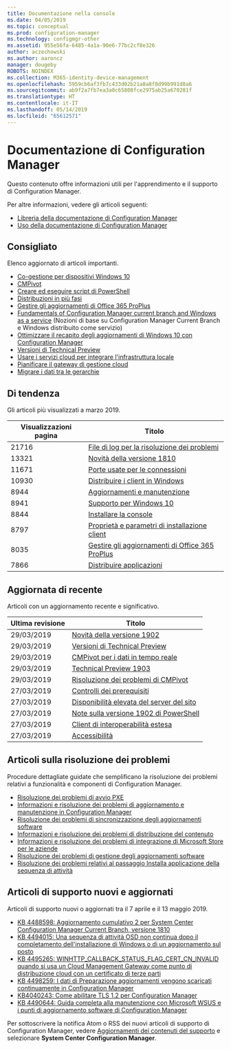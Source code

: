 ```yaml
---
title: Documentazione nella console
ms.date: 04/05/2019
ms.topic: conceptual
ms.prod: configuration-manager
ms.technology: configmgr-other
ms.assetid: 955e56fa-6485-4a1a-90e6-77bc2cf8e326
author: aczechowski
ms.author: aaroncz
manager: dougeby
ROBOTS: NOINDEX
ms.collection: M365-identity-device-management
ms.openlocfilehash: 5959cb6af3fb7c433d02b21a8a8f8d99b991d8a6
ms.sourcegitcommit: ab9f2a7fb7ea3a0c65808fce2975ab25a670281f
ms.translationtype: HT
ms.contentlocale: it-IT
ms.lasthandoff: 05/14/2019
ms.locfileid: "65612571"
---
```

<!-- 
- Feature 1357546
- This page displays in-console, under the Community workspace, Documentation node. 
- Don't use any relative links; must be full https://docs.microsoft.com and language neutral
- Process: https://microsoft.sharepoint.com/teams/ConfigMgr/Documents/ContentPub/Data%20collection%20process%20for%20Feature%201357546%20In-console%20documentation.docx?web=1
-->

# <a name="configuration-manager-documentation"></a>Documentazione di Configuration Manager

Questo contenuto offre informazioni utili per l'apprendimento e il supporto di Configuration Manager.

Per altre informazioni, vedere gli articoli seguenti:

- [Libreria della documentazione di Configuration Manager](https://docs.microsoft.com/sccm)  
- [Uso della documentazione di Configuration Manager](https://docs.microsoft.com/sccm/core/understand/use-docs)

## <a name="recommended"></a>Consigliato

Elenco aggiornato di articoli importanti.

- [Co-gestione per dispositivi Windows 10](https://docs.microsoft.com/sccm/comanage/overview)  
- [CMPivot](https://docs.microsoft.com/sccm/core/servers/manage/cmpivot)  
- [Creare ed eseguire script di PowerShell](https://docs.microsoft.com/sccm/apps/deploy-use/create-deploy-scripts)  
- [Distribuzioni in più fasi](https://docs.microsoft.com/sccm/osd/deploy-use/create-phased-deployment-for-task-sequence)  
- [Gestire gli aggiornamenti di Office 365 ProPlus](https://docs.microsoft.com/sccm/sum/deploy-use/manage-office-365-proplus-updates)  
- [Fundamentals of Configuration Manager current branch and Windows as a service](https://docs.microsoft.com/sccm/core/understand/configuration-manager-and-windows-as-service) (Nozioni di base su Configuration Manager Current Branch e Windows distribuito come servizio)
- [Ottimizzare il recapito degli aggiornamenti di Windows 10 con Configuration Manager](https://docs.microsoft.com/sccm/sum/deploy-use/optimize-windows-10-update-delivery)
- [Versioni di Technical Preview](https://docs.microsoft.com/sccm/core/get-started/technical-preview)
- [Usare i servizi cloud per integrare l'infrastruttura locale](https://docs.microsoft.com/sccm/core/understand/use-cloud-services)
- [Pianificare il gateway di gestione cloud](https://docs.microsoft.com/sccm/core/clients/manage/plan-cloud-management-gateway)
- [Migrare i dati tra le gerarchie](https://docs.microsoft.com/sccm/core/migration/migrate-data-between-hierarchies)

## <a name="trending"></a>Di tendenza

Gli articoli più visualizzati a marzo 2019.

| Visualizzazioni pagina | Titolo |
|------------|-------|
| 21716 | [File di log per la risoluzione dei problemi](https://docs.microsoft.com/sccm/core/plan-design/hierarchy/log-files)
| 13321 | [Novità della versione 1810](https://docs.microsoft.com/sccm/core/plan-design/changes/whats-new-in-version-1810)
| 11671 | [Porte usate per le connessioni](https://docs.microsoft.com/sccm/core/plan-design/hierarchy/ports)
| 10930 | [Distribuire i client in Windows](https://docs.microsoft.com/sccm/core/clients/deploy/deploy-clients-to-windows-computers)
| 8944 | [Aggiornamenti e manutenzione](https://docs.microsoft.com/sccm/core/servers/manage/updates)
| 8941 | [Supporto per Windows 10](https://docs.microsoft.com/sccm/core/plan-design/configs/support-for-windows-10)
| 8844 | [Installare la console](https://docs.microsoft.com/sccm/core/servers/deploy/install/install-consoles)
| 8797 | [Proprietà e parametri di installazione client](https://docs.microsoft.com/sccm/core/clients/deploy/about-client-installation-properties)
| 8035 | [Gestire gli aggiornamenti di Office 365 ProPlus](https://docs.microsoft.com/sccm/sum/deploy-use/manage-office-365-proplus-updates)
| 7866 | [Distribuire applicazioni](https://docs.microsoft.com/sccm/apps/deploy-use/deploy-applications)

## <a name="recently-updated"></a>Aggiornata di recente

Articoli con un aggiornamento recente e significativo.

| Ultima revisione | Titolo |
|---------------|-------|
| 29/03/2019 | [Novità della versione 1902](https://docs.microsoft.com/sccm/core/plan-design/changes/whats-new-in-version-1902)
| 29/03/2019 | [Versioni di Technical Preview](https://docs.microsoft.com/sccm/core/get-started/technical-preview)
| 29/03/2019 | [CMPivot per i dati in tempo reale](https://docs.microsoft.com/sccm/core/servers/manage/cmpivot)
| 29/03/2019 | [Technical Preview 1903](https://docs.microsoft.com/sccm/core/get-started/2019/technical-preview-1903)
| 29/03/2019 | [Risoluzione dei problemi di CMPivot](https://docs.microsoft.com/sccm/core/servers/manage/cmpivot-tsg)
| 27/03/2019 | [Controlli dei prerequisiti](https://docs.microsoft.com/sccm/core/servers/deploy/install/list-of-prerequisite-checks)
| 27/03/2019 | [Disponibilità elevata del server del sito](https://docs.microsoft.com/sccm/core/servers/deploy/configure/site-server-high-availability)
| 27/03/2019 | [Note sulla versione 1902 di PowerShell](https://docs.microsoft.com/powershell/sccm/1902-release-notes)
| 27/03/2019 | [Client di interoperabilità estesa](https://docs.microsoft.com/sccm/core/understand/interoperability-client)
| 27/03/2019 | [Accessibilità](https://docs.microsoft.com/sccm/core/understand/accessibility-features)

## <a name="troubleshooting-articles"></a>Articoli sulla risoluzione dei problemi

Procedure dettagliate guidate che semplificano la risoluzione dei problemi relativi a funzionalità e componenti di Configuration Manager.

- [Risoluzione dei problemi di avvio PXE](https://support.microsoft.com/help/4468612)
- [Informazioni e risoluzione dei problemi di aggiornamento e manutenzione in Configuration Manager](https://support.microsoft.com/help/4490424)
- [Risoluzione dei problemi di sincronizzazione degli aggiornamenti software](https://support.microsoft.com/help/10059)
- [Informazioni e risoluzione dei problemi di distribuzione del contenuto](https://support.microsoft.com/help/4482728)
- [Informazioni e risoluzione dei problemi di integrazione di Microsoft Store per le aziende](https://support.microsoft.com/help/4010214)
- [Risoluzione dei problemi di gestione degli aggiornamenti software](https://support.microsoft.com/help/10680)
- [Risoluzione dei problemi relativi al passaggio Installa applicazione della sequenza di attività](https://support.microsoft.com/help/18408/)

## <a name="new-and-updated-support-articles"></a>Articoli di supporto nuovi e aggiornati

Articoli di supporto nuovi o aggiornati tra il 7 aprile e il 13 maggio 2019.

- [KB 4488598: Aggiornamento cumulativo 2 per System Center Configuration Manager Current Branch, versione 1810](https://support.microsoft.com/help/4488598)
- [KB 4494015: Una sequenza di attività OSD non continua dopo il completamento dell'installazione di Windows o di un aggiornamento sul posto](https://support.microsoft.com/help/4494015)
- [KB 4495265: WINHTTP_CALLBACK_STATUS_FLAG_CERT_CN_INVALID quando si usa un Cloud Management Gateway come punto di distribuzione cloud con un certificato di terze parti](https://support.microsoft.com/help/4495265)
- [KB 4498259: I dati di Preparazione aggiornamenti vengono scaricati continuamente in Configuration Manager](https://support.microsoft.com/help/4498259)
- [KB4040243: Come abilitare TLS 1.2 per Configuration Manager](https://support.microsoft.com/help/4040243)
- [KB 4490644: Guida completa alla manutenzione con Microsoft WSUS e i punti di aggiornamento software di Configuration Manager](https://support.microsoft.com/help/4490644)

Per sottoscrivere la notifica Atom o RSS dei nuovi articoli di supporto di Configuration Manager, vedere [Aggiornamenti dei contenuti del supporto](https://support.microsoft.com/help/4089498/) e selezionare **System Center Configuration Manager**.  
